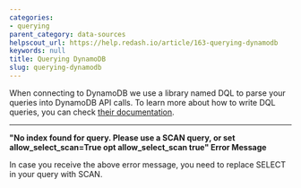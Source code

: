 ```yaml
---
categories:
- querying
parent_category: data-sources
helpscout_url: https://help.redash.io/article/163-querying-dynamodb
keywords: null
title: Querying DynamoDB
slug: querying-dynamodb
---
```

When connecting to DynamoDB we use a library named DQL to parse your queries
into DynamoDB API calls. To learn more about how to write DQL queries, you can
check [their
documentation](https://dql.readthedocs.io/en/latest/topics/queries/select.html).

* * *

 **"No index found for query. Please use a SCAN query, or set
allow_select_scan=True opt allow_select_scan true" Error Message**

In case you receive the above error message, you need to replace SELECT in
your query with SCAN.

